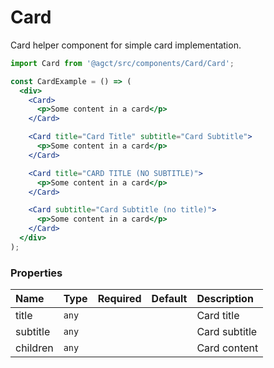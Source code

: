 # Card

Card helper component for simple card implementation.

```jsx
import Card from '@agct/src/components/Card/Card';

const CardExample = () => (
  <div>
    <Card>
      <p>Some content in a card</p>
    </Card>

    <Card title="Card Title" subtitle="Card Subtitle">
      <p>Some content in a card</p>
    </Card>

    <Card title="CARD TITLE (NO SUBTITLE)">
      <p>Some content in a card</p>
    </Card>

    <Card subtitle="Card Subtitle (no title)">
      <p>Some content in a card</p>
    </Card>
  </div>
);
```


### Properties

| Name     | Type  | Required | Default  | Description   |
|:---------|:------|:---------|:---------|:--------------|
| title    | `any` |          |          | Card title    |
| subtitle | `any` |          |          | Card subtitle |
| children | `any` |          |          | Card content  |
